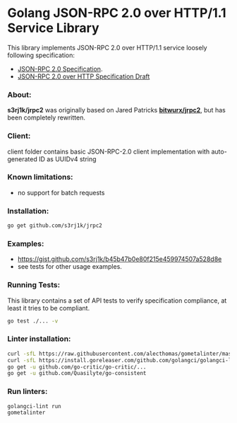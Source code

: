 # Golang JSON-RPC 2.0 over HTTP/1.1 Service Library

This library implements JSON-RPC 2.0 over HTTP/1.1 service loosely following specification:

 - [JSON-RPC 2.0 Specification](http://www.jsonrpc.org/specification). 
 - [JSON-RPC 2.0 over HTTP Specification Draft](https://www.simple-is-better.org/json-rpc/transport_http.html)

### About:
**s3rj1k/jrpc2** was originally based on Jared Patricks **[bitwurx/jrpc2](https://github.com/bitwurx/jrpc2)**,
but has been completely rewritten.

### Client:
client folder contains basic JSON-RPC-2.0 client implementation
with auto-generated ID as UUIDv4 string

### Known limitations:
 - no support for batch requests

### Installation:
```sh
go get github.com/s3rj1k/jrpc2
```

### Examples:
 - https://gist.github.com/s3rj1k/b45b47b0e80f215e459974507a528d8e
 - see tests for other usage examples.

### Running Tests:
This library contains a set of API tests to verify 
specification compliance, at least it tries to be compliant.

```sh
go test ./... -v
```

### Linter installation:
```sh
curl -sfL https://raw.githubusercontent.com/alecthomas/gometalinter/master/scripts/install.sh | sh -s -- -b $GOPATH/bin
curl -sfL https://install.goreleaser.com/github.com/golangci/golangci-lint.sh | sh -s -- -b $GOPATH/bin v1.12.2
go get -u github.com/go-critic/go-critic/...
go get -u github.com/Quasilyte/go-consistent
```

### Run linters:
```sh
golangci-lint run
gometalinter
```
